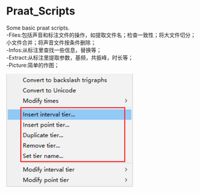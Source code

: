 # Praat_Scripts
Some basic praat scripts.  
-Files:包括声音和标注文件的操作，如提取文件名；检查一致性；将大文件切分；小文件合并；将声音文件按条件删除；  
-Infos:从标注里查找一些信息，替换等；  
-Extract:从标注里提取参数，基频，共振峰，时长等；  
-Picture:简单的作图；  

![image](../images/tiers_process.png)

